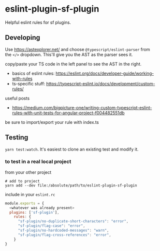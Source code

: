 # eslint-plugin-sf-plugin

Helpful eslint rules for sf plugins.

## Developing

Use <https://astexplorer.net/> and choose `@typescript/eslint-parser` from the `</>` dropdown.  This'll give you the AST as the parser sees it.

copy/paste your TS code in the left panel to see the AST in the right.

* basics of eslint rules: <https://eslint.org/docs/developer-guide/working-with-rules>
* ts-specific stuff: <https://typescript-eslint.io/docs/development/custom-rules/>

useful posts

* <https://medium.com/bigpicture-one/writing-custom-typescript-eslint-rules-with-unit-tests-for-angular-project-f004482551db>

be sure to import/export your rule with index.ts

## Testing

`yarn test:watch`.  It's easiest to clone an existing test and modify it.

### to test in a real local project

from your other project

```shell
# add to project
yarn add --dev file:/absolute/path/to/eslint-plugin-sf-plugin
```

include in your `eslint.rc`

```js
module.exports = {
  <whatever was already present>
  plugins: ['sf-plugin'],
    rules: {
      "sf-plugin/no-duplicate-short-characters": "error",
      "sf-plugin/flag-case": "error",
      "sf-plugin/no-hardcoded-messages": "warn",
      "sf-plugin/flag-cross-references": "error",
    }
}
